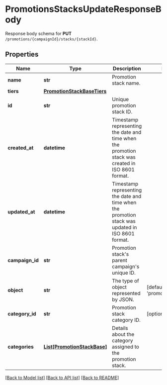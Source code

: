 # PromotionsStacksUpdateResponseBody

Response body schema for **PUT** `/promotions/{campaignId}/stacks/{stackId}`.

## Properties
Name | Type | Description | Notes
------------ | ------------- | ------------- | -------------
**name** | **str** | Promotion stack name. | 
**tiers** | [**PromotionStackBaseTiers**](PromotionStackBaseTiers.md) |  | 
**id** | **str** | Unique promotion stack ID. | 
**created_at** | **datetime** | Timestamp representing the date and time when the promotion stack was created in ISO 8601 format. | 
**updated_at** | **datetime** | Timestamp representing the date and time when the promotion stack was updated in ISO 8601 format. | 
**campaign_id** | **str** | Promotion stack&#39;s parent campaign&#39;s unique ID. | 
**object** | **str** | The type of object represented by JSON.  | [default to 'promotion_stack']
**category_id** | **str** | Promotion stack category ID. | [optional] 
**categories** | [**List[PromotionStackBase]**](PromotionStackBase.md) | Details about the category assigned to the promotion stack. | 

[[Back to Model list]](../README.md#documentation-for-models) [[Back to API list]](../README.md#documentation-for-api-endpoints) [[Back to README]](../README.md)


